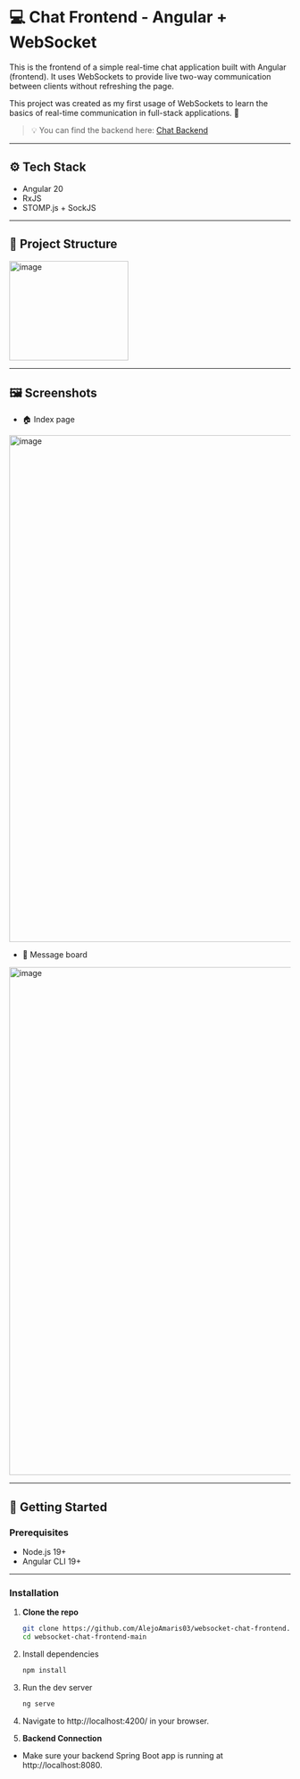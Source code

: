 # 💻 Chat Frontend - Angular + WebSocket

This is the frontend of a simple real-time chat application built with Angular (frontend). It uses WebSockets to provide live two-way communication between clients without refreshing the page.


This project was created as my first usage of WebSockets to learn the basics of real-time communication in full-stack applications. 🚀

> 💡 You can find the backend here: [Chat Backend](https://github.com/AlejoAmaris03/)

---

## ⚙️ Tech Stack
  - Angular 20
  - RxJS
  - STOMP.js + SockJS

---

## 📁 Project Structure
<img width="213" height="178" alt="image" src="https://github.com/user-attachments/assets/d5294383-3ed1-4992-a746-42f1c4732f0a" />

---

## 🖼️ Screenshots
- 🏠 Index page
<img width="1919" height="908" alt="image" src="https://github.com/user-attachments/assets/bdae6f4d-2061-435e-8824-92c8ea743d1a" />

- 📨 Message board
<img width="1919" height="910" alt="image" src="https://github.com/user-attachments/assets/551c7fe2-7aa9-4da8-b37c-755e5b8d0f8e" />

---

## 🚀 Getting Started

### Prerequisites

- Node.js 19+
- Angular CLI 19+

---

### Installation
1. **Clone the repo**
   ```bash
   git clone https://github.com/AlejoAmaris03/websocket-chat-frontend.git
   cd websocket-chat-frontend-main

2. Install dependencies
   ```bash
   npm install

3. Run the dev server
   ```bash
   ng serve

4. Navigate to http://localhost:4200/ in your browser.

5. **Backend Connection**
- Make sure your backend Spring Boot app is running at http://localhost:8080.
  
